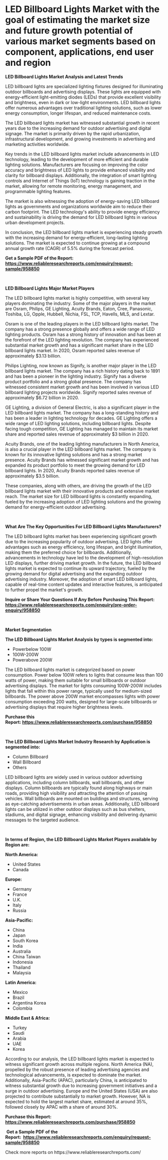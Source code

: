 <p><h1>LED Billboard Lights Market with the goal of estimating the market size and future growth potential of various market segments based on component, applications, end user and region</h1></p><p><strong>LED Billboard Lights Market Analysis and Latest Trends</strong></p>
<p><p>LED billboard lights are specialized lighting fixtures designed for illuminating outdoor billboards and advertising displays. These lights are equipped with energy-efficient light-emitting diodes (LEDs) that provide excellent visibility and brightness, even in dark or low-light environments. LED billboard lights offer numerous advantages over traditional lighting solutions, such as lower energy consumption, longer lifespan, and reduced maintenance costs.</p><p>The LED billboard lights market has witnessed substantial growth in recent years due to the increasing demand for outdoor advertising and digital signage. The market is primarily driven by the rapid urbanization, infrastructural development, and growing investments in advertising and marketing activities worldwide.</p><p>Key trends in the LED billboard lights market include advancements in LED technology, leading to the development of more efficient and durable lighting solutions. Manufacturers are focusing on improving the color accuracy and brightness of LED lights to provide enhanced visibility and clarity for billboard displays. Additionally, the integration of smart lighting controls and Internet of Things (IoT) technology is gaining traction in the market, allowing for remote monitoring, energy management, and programmable lighting features.</p><p>The market is also witnessing the adoption of energy-saving LED billboard lights as governments and organizations worldwide aim to reduce their carbon footprint. The LED technology's ability to provide energy efficiency and sustainability is driving the demand for LED billboard lights in various urban development projects.</p><p>In conclusion, the LED billboard lights market is experiencing steady growth with the increasing demand for energy-efficient, long-lasting lighting solutions. The market is expected to continue growing at a compound annual growth rate (CAGR) of 5.5% during the forecast period.</p></p>
<p><strong>Get a Sample PDF of the Report:&nbsp; <a href="https://www.reliableresearchreports.com/enquiry/request-sample/958850">https://www.reliableresearchreports.com/enquiry/request-sample/958850</a></strong></p>
<p>&nbsp;</p>
<p><strong>LED Billboard Lights Major Market Players</strong></p>
<p><p>The LED billboard lights market is highly competitive, with several key players dominating the industry. Some of the major players in the market are Osram, Philips, GE Lighting, Acuity Brands, Eaton, Cree, Panasonic, Toshiba, LG, Opple, Hubbell, Nichia, FSL, TCP, Havells, MLS, and Lextar.</p><p>Osram is one of the leading players in the LED billboard lights market. The company has a strong presence globally and offers a wide range of LED lighting products. Osram has a strong history of innovation and has been at the forefront of the LED lighting revolution. The company has experienced substantial market growth and has a significant market share in the LED billboard lights market. In 2020, Osram reported sales revenue of approximately $3.13 billion.</p><p>Philips Lighting, now known as Signify, is another major player in the LED billboard lights market. The company has a rich history dating back to 1891 and has been a pioneer in the lighting industry. Signify has a diverse product portfolio and a strong global presence. The company has witnessed consistent market growth and has been involved in various LED billboard lighting projects worldwide. Signify reported sales revenue of approximately $6.72 billion in 2020.</p><p>GE Lighting, a division of General Electric, is also a significant player in the LED billboard lights market. The company has a long-standing history and has been a leader in lighting technology for decades. GE Lighting offers a wide range of LED lighting solutions, including billboard lights. Despite facing tough competition, GE Lighting has managed to maintain its market share and reported sales revenue of approximately $3 billion in 2020.</p><p>Acuity Brands, one of the leading lighting manufacturers in North America, is also a crucial player in the LED billboard lights market. The company is known for its innovative lighting solutions and has a strong market presence. Acuity Brands has witnessed significant market growth and has expanded its product portfolio to meet the growing demand for LED billboard lights. In 2020, Acuity Brands reported sales revenue of approximately $3.5 billion.</p><p>These companies, along with others, are driving the growth of the LED billboard lights market with their innovative products and extensive market reach. The market size for LED billboard lights is constantly expanding, fueled by the increasing adoption of LED lighting solutions and the growing demand for energy-efficient outdoor advertising.</p></p>
<p>&nbsp;</p>
<p><strong>What Are The Key Opportunities For LED Billboard Lights Manufacturers?</strong></p>
<p><p>The LED billboard lights market has been experiencing significant growth due to the increasing popularity of outdoor advertising. LED lights offer advantages such as energy efficiency, long lifespan, and bright illumination, making them the preferred choice for billboards. Additionally, advancements in technology have led to the development of high-resolution LED displays, further driving market growth. In the future, the LED billboard lights market is expected to continue its upward trajectory, fueled by the growing demand for digital advertising and the expanding outdoor advertising industry. Moreover, the adoption of smart LED billboard lights, capable of real-time content updates and interactive features, is anticipated to further propel the market's growth.</p></p>
<p><strong>Inquire or Share Your Questions If Any Before Purchasing This Report: <a href="https://www.reliableresearchreports.com/enquiry/pre-order-enquiry/958850">https://www.reliableresearchreports.com/enquiry/pre-order-enquiry/958850</a></strong></p>
<p>&nbsp;</p>
<p><strong>Market Segmentation</strong></p>
<p><strong>The LED Billboard Lights Market Analysis by types is segmented into:</strong></p>
<p><ul><li>Powerbelow 100W</li><li>100W-200W</li><li>Powerabove 200W</li></ul></p>
<p><p>The LED billboard lights market is categorized based on power consumption. Power below 100W refers to lights that consume less than 100 watts of power, making them suitable for small billboards or outdoor advertising displays. The market for lights consuming 100W-200W includes lights that fall within this power range, typically used for medium-sized billboards. The power above 200W market encompasses lights with power consumption exceeding 200 watts, designed for large-scale billboards or advertising displays that require higher brightness levels.</p></p>
<p><strong>Purchase this Report:&nbsp;<a href="https://www.reliableresearchreports.com/purchase/958850">https://www.reliableresearchreports.com/purchase/958850</a></strong></p>
<p>&nbsp;</p>
<p><strong>The LED Billboard Lights Market Industry Research by Application is segmented into:</strong></p>
<p><ul><li>Column Billboard</li><li>Wall Billboard</li><li>Others</li></ul></p>
<p><p>LED billboard lights are widely used in various outdoor advertising applications, including column billboards, wall billboards, and other displays. Column billboards are typically found along highways or main roads, providing high visibility and attracting the attention of passing vehicles. Wall billboards are mounted on buildings and structures, serving as eye-catching advertisements in urban areas. Additionally, LED billboard lights can be utilized in other outdoor displays such as bus shelters, stadiums, and digital signage, enhancing visibility and delivering dynamic messages to the targeted audience.</p></p>
<p>&nbsp;</p>
<p><strong>In terms of Region, the LED Billboard Lights Market Players available by Region are:</strong></p>
<p>
    <p> <strong> North America: </strong>
        <ul>
            <li>United States</li>
            <li>Canada</li>
        </ul>
        </p> 
    <p> <strong> Europe: </strong>
        <ul>
            <li>Germany</li>
            <li>France</li>
            <li>U.K.</li>
            <li>Italy</li>
            <li>Russia</li>
        </ul>
        </p> 
    <p> <strong> Asia-Pacific: </strong>
        <ul>
            <li>China</li>
            <li>Japan</li>
            <li>South Korea</li>
            <li>India</li>
            <li>Australia</li>
            <li>China Taiwan</li>
            <li>Indonesia</li>
            <li>Thailand</li>
            <li>Malaysia</li>
        </ul>
        </p> 
    <p> <strong> Latin America: </strong>
        <ul>
            <li>Mexico</li>
            <li>Brazil</li>
            <li>Argentina Korea</li>
            <li>Colombia</li>
        </ul>
        </p> 
    <p> <strong> Middle East & Africa: </strong>
        <ul>
            <li>Turkey</li>
            <li>Saudi</li>
            <li>Arabia</li>
            <li>UAE</li>
            <li>Korea</li>
        </ul>
    </p>
    </p>
<p><p>According to our analysis, the LED billboard lights market is expected to witness significant growth across multiple regions. North America (NA), propelled by the robust presence of leading advertising agencies and technological advancements, is expected to dominate the market. Additionally, Asia-Pacific (APAC), particularly China, is anticipated to witness substantial growth due to increasing government initiatives and a surge in outdoor advertising. Europe and the United States (USA) are also projected to contribute substantially to market growth. However, NA is expected to hold the largest market share, estimated at around 35%, followed closely by APAC with a share of around 30%.</p></p>
<p><strong>Purchase this Report: <a href="https://www.reliableresearchreports.com/purchase/958850">https://www.reliableresearchreports.com/purchase/958850</a></strong></p>
<p>&nbsp;<strong>Get a Sample PDF of the Report:&nbsp;&nbsp;<a href="https://www.reliableresearchreports.com/enquiry/request-sample/958850">https://www.reliableresearchreports.com/enquiry/request-sample/958850</a></strong></p>
<p><strong></strong></p>
<p>Check more reports on https://www.reliableresearchreports.com/</p>